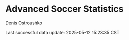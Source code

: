 # Advanced Soccer Statistics
Denis Ostroushko

<!-- gfm -->

Last successful data update: 2025-05-12 15:23:35 CST
